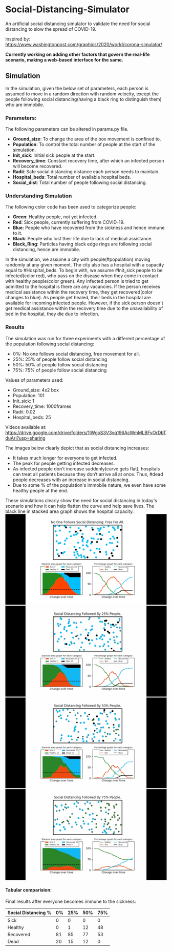 # Social-Distancing-Simulator
An artificial social distancing simulator to validate the need for social distancing to slow the spread of COVID-19.

Inspired by: https://www.washingtonpost.com/graphics/2020/world/corona-simulator/

__Currently working on adding other factors that govern the real-life scenario, making a web-based interface for the same.__

## Simulation 
In the simulation, given the below set of parameters, each person is assumed to move in a random direction with random velocity, except the people following social distancing(having a black ring to distinguish them) who are immobile. 

### Parameters:
The following parameters can be altered in params.py file.
* __Ground_size__: To change the area of the box movement is confined to.
* __Population__: To control the total number of people at the start of the simulation.
* __Init_sick__: Initial sick people at the start.
* __Recovery_time__: Constant recovery time, after which an infected person will become recovered.
* __Radii__: Safe social distancing distance each person needs to maintain.
* __Hospital_beds__: Total number of available hospital beds.
* __Social_dist__: Total number of people following social distancing.

### Understanding Simulation
The following color code has been used to categorize people:
* __Green__: Healthy people, not yet infected.
* __Red__: Sick people, currently suffering from COVID-19.
* __Blue__: People who have recovered from the sickness and hence immune to it.
* __Black__: People who lost their life due to lack of medical assistance.
* __Black_Ring__: Particles having black edge rings are following social distancing, hence are immobile.

In the simulation, we assume a city with people(#population) moving randomly at any given moment. The city also has a hospital with a capacity equal to #Hospital_beds. 
To begin with, we assume #Init_sick people to be infected(color red), who pass on the disease when they come in contact with healthy people(color green). Any infected person is tried to get admitted to the hospital is there are any vacancies. If the person receives medical assistance within the recovery time, they get recovered(color changes to blue). As people get healed, their beds in the hospital are available for incoming infected people.
However, if the sick person doesn't get medical assistance within the recovery time due to the unavailability of bed in the hospital, they die due to infection.

### Results
The simulation was run for three experiments with a different percentage of the population following social distancing:
* 0%: No one follows social distancing, free movement for all.
* 25%: 25% of people follow social distancing
* 50%: 50% of people follow social distancing
* 75%: 75% of people follow social distancing

Values of parameters used:
* Ground_size: 4x2 box
* Population: 101
* Init_sick: 1
* Recovery_time: 1000frames
* Radii: 0.02
* Hospital_beds: 25

Videos available at: https://drive.google.com/drive/folders/1IWgoS3V3vq196AcWmMLBFvOrDbTduAri?usp=sharing

The images below clearly depict that as social distancing increases:
* It takes much longer for everyone to get infected.
* The peak for people getting infected decreases.
* As infected people don't increase suddenly(curve gets flat), hospitals can treat all patients because they don’t arrive all at once. Thus, #dead people decreases with an increase in social distancing.
* Due to some % of the population's immobile nature, we even have some healthy people at the end.

These simulations clearly show the need for social distancing in today's scenario and how it can help flatten the curve and help save lives.
The black line in stacked area graph shows the hospital capacity.
![0% social distancing](/images/final_0.png)
![25% social distancing](/images/final_25.png)
![50% social distancing](/images/final_50.png)
![75% social distancing](/images/final_75.png)

#### Tabular comparision:
Final results after everyone becomes immune to the sickness:

Social Distancing % | 0% | 25% | 50% |75%
------------ | -------------|------------ | -------------|------------ 
Sick | 0 | 0 | 0 | 0 
Healthy | 0 | 1 |12| 48
Recovered| 81 | 85 |77|53
Dead | 20 | 15 |12|0


